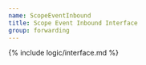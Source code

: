 ```yaml
---
name: ScopeEventInbound
title: Scope Event Inbound Interface
group: forwarding
---
```

{% include logic/interface.md %}